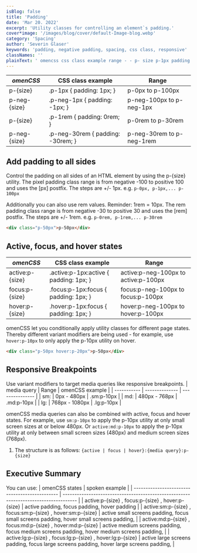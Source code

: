```yaml
---
isBlog: false
title: 'Padding'
date: 'Mar 20. 2022'
excerpt: 'Utility classes for controlling an element`s padding.'
cover*image: '/images/blog/cover/default-Image-blog.webp'
category: 'Spacing'
author: 'Severin Glaser'
keywords: 'padding, negative padding, spacing, css class, responsive'
classNames: ''
plainText: ' omencss css class example range - - p- size p-1px padding: 1px; p-0px to p-100px p-neg- size p-neg-1px padding: -1px; p-neg-100px to p-neg-1px p- size p-1rem padding: 0rem; p-0rem to p-30rem p-neg- size p-neg-30rem padding: -30rem; p-neg-30rem to p-neg-1rem add padding to all sides control the padding on all sides of an html element by using the p- size utility the pixel padding class range is from negative -100 to positive 100 and uses the px postfix the steps are + - 1px e g p-0px p-1px p-100px additionally you can also use rem values reminder: 1rem = 10px the rem padding class range is from negative -30 to positive 30 and uses the rem postfix the steps are + - 1rem e g p-0rem p-1rem p-30rem html div class=p-50px p-50px div active focus and hover states omencss css class example range - - active:p- size active :p-1px:active padding: 1px; active:p-neg-100px to active:p-100px focus:p- size focus :p-1px:focus padding: 1px; focus:p-neg-100px to focus:p-100px hover:p- size hover :p-1px:focus padding: 1px; hover:p-neg-100px to hover:p-100px omencss let you conditionally apply utility classes for different page states thereby different variant modifiers are being used - for example use hover:p-10px to only apply the p-10px utility on hover html div class=p-50px hover:p-20px p-50px div responsive breakpoints use variant modifiers to target media queries like responsive breakpoints media query range omencss example - - sm: 0px - 480px sm:p-10px md: 480px - 768px md:p-10px lg: 768px - 1080px lg:p-10px omencss media queries can also be combined with active focus and hover states for example use sm:p-10px to apply the p-10px utility at only small screen sizes at or below 480px or active:md:p-10px to apply the p-10px utility at only between small screen sizes 480px and medium screen sizes 768px 1 the structure is as follows: active focus hover : media query :p- size executive summary you can use: omencss states spoken example active:p- size focus:p- size hover:p- size active padding focus padding hover padding active:sm:p- size focus:sm:p- size hover:sm:p- size active small screens padding focus small screens padding hover small screens padding active:md:p- size focus:md:p- size hover:md:p- size active medium screens padding focus medium screens padding hover medium screens padding active:lg:p- size focus:lg:p- size hover:lg:p- size active large screens padding focus large screens padding hover large screens padding '
---
```


| _omenCSS_    | CSS class example                 | Range                     |
| ------------ | --------------------------------- | ------------------------- |
| p-{size}     | .p-1px { padding: 1px; }          | p-0px to p-100px          |
| p-neg-{size} | .p-neg-1px { padding: -1px; }     | p-neg-100px to p-neg-1px  |
| p-{size}     | .p-1rem { padding: 0rem; }        | p-0rem to p-30rem         |
| p-neg-{size} | .p-neg-30rem { padding: -30rem; } | p-neg-30rem to p-neg-1rem |

## Add padding to all sides

Control the padding on all sides of an HTML element by using the p-{size} utility. The pixel padding class range is from negative -100 to positive 100 and uses the [px] postfix. The steps are +/- 1px. e.g. `p-0px, p-1px,... p-100px`

Additionally you can also use rem values. Reminder: 1rem = 10px. The rem padding class range is from negative -30 to positive 30 and uses the [rem] postfix. The steps are +/- 1rem. e.g. `p-0rem, p-1rem,... p-30rem`

```html
<div class="p-50px">p-50px</div>
```

## Active, focus, and hover states

| _omenCSS_       | CSS class example                       | Range                                |
| --------------- | --------------------------------------- | ------------------------------------ |
| active:p-{size} | .active\:p-1px:active { padding: 1px; } | active:p-neg-100px to active:p-100px |
| focus:p-{size}  | .focus\:p-1px:focus { padding: 1px; }   | focus:p-neg-100px to focus:p-100px   |
| hover:p-{size}  | .hover\:p-1px:focus { padding: 1px; }   | hover:p-neg-100px to hover:p-100px   |

omenCSS let you conditionally apply utility classes for different page states. Thereby different variant modifiers are being used - for example, use `hover:p-10px` to only apply the p-10px utility on hover.

```html
<div class="p-50px hover:p-20px">p-50px</div>
```

## Responsive Breakpoints

Use variant modifiers to target media queries like responsive breakpoints.
| media query | Range | omenCSS example |
| ----------- | -------------- | --------------- |
| sm: | 0px - 480px | .sm:p-10px |
| md: | 480px - 768px | .md:p-10px |
| lg: | 768px - 1080px | .lg:p-10px |

omenCSS media queries can also be combined with active, focus and hover states. For example, use `sm:p-10px` to apply the p-10px utility at only small screen sizes at or below 480px. Or `active:md:p-10px` to apply the p-10px utility at only between small screen sizes (480px) and medium screen sizes (768px).

1. The structure is as follows: `{active | focus | hover}:{media query}:p-{size}`

## Executive Summary

You can use:
| omenCSS states | spoken example |
| ---------------------------------------------- | ------------------------------------------------------------------------------------ |
| active:p-{size} , focus:p-{size} , hover:p-{size} | active padding, focus padding, hover padding |
| active:sm:p-{size} , focus:sm:p-{size} , hover:sm:p-{size} | active small screens padding, focus small screens padding, hover small screens padding, |
| active:md:p-{size} , focus:md:p-{size} , hover:md:p-{size} | active medium screens padding, focus medium screens padding, hover medium screens padding, |
| active:lg:p-{size} , focus:lg:p-{size} , hover:lg:p-{size} | active large screens padding, focus large screens padding, hover large screens padding, |
